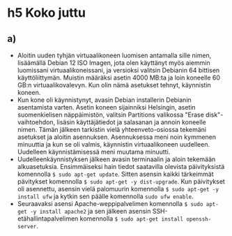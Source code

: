 # h5 Koko juttu
## a)
- Aloitin uuden tyhjän virtuaalikoneen luomisen antamalla sille nimen, lisäämällä Debian 12 ISO Imagen, jota olen käyttänyt myös aiemmin luomissani virtuaalikoneissani, ja versioksi valitsin
Debianin 64 bittisen käyttöliittymän. Muistin määräksi asetin 4000 MB:ta ja loin koneelle 60 GB:n virtuaalikovalevyn. Kun olin nämä asetukset tehnyt, käynnistin koneen.
- Kun kone oli käynnistynyt, avasin Debian installerin Debianin asentamista varten. Asetin koneen sijainniksi Helsingin, asetin suomenkielisen näppäimistön, valitsin Partitions valikossa
"Erase disk"-vaihtoehdon, lisäsin käyttäjätiedot ja salasanan ja annoin koneelle nimen. Tämän jälkeen tarkistin vielä yhteenveto-osiossa tekemäni asetukset ja aloitin asennuksen. Asennuksessa
meni noin kymmenen minuuttia ja kun se oli valmis, käynnistin virtuaalikoneen uudelleen. Uudelleen käynnistämisessä meni muutama minuutti.
- Uudelleenkäynnistyksen jälkeen avasin terminaalin ja aloin tekemään alkuasetuksia. Ensimmäiseksi hain tiedot saatavilla olevista päivityksistä komennolla
    ```$ sudo apt-get update```.
Sitten asensin kaikki tärkeimmät pävitykset komennolla
    ```$ sudo apt-get -y dist-upgrade```.
Kun päivitykset oli asennettu, asensin vielä palomuurin komennolla
    ```$ sudo apt-get -y install ufw``` ja kytkin sen päälle komennolla
    ```sudo ufw enable```.
- Seuraavaksi asensi Apache-weppipalvelimen komennolla
    ```$ sudo apt-get -y install apache2``` ja sen jälkeen asensin SSH-etähallintapalvelimen komennolla
    ```$ sudo apt-get install openssh-server```.
  


